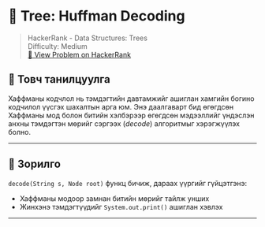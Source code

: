 # 🌲 Tree: Huffman Decoding

> HackerRank - Data Structures: Trees  
> Difficulty: Medium  
> [🔗 View Problem on HackerRank](https://www.hackerrank.com/challenges/tree-huffman-decoding/problem)

## 📖 Товч танилцуулга

Хаффманы кодчлол нь тэмдэгтийн давтамжийг ашиглан хамгийн богино кодчилол үүсгэх шахалтын арга юм. Энэ даалгаварт бид өгөгдсөн Хаффманы мод болон битийн хэлбэрээр өгөгдсөн мэдээллийг үндэслэн анхны тэмдэгтэн мөрийг сэргээх (*decode*) алгоритмыг хэрэгжүүлэх болно.

---

## 🎯 Зорилго

`decode(String s, Node root)` функц бичиж, дараах үүргийг гүйцэтгэнэ:

- Хаффманы модоор замнан битийн мөрийг тайлж унших
- Жинхэнэ тэмдэгтүүдийг `System.out.print()` ашиглан хэвлэх

---

